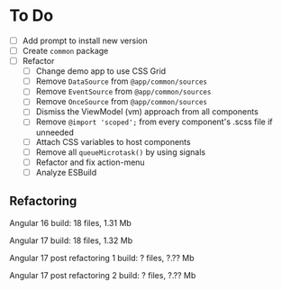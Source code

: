 # To Do
- [ ] Add prompt to install new version
- [ ] Create `common` package
- [ ] Refactor
  - [ ] Change demo app to use CSS Grid
  - [ ] Remove `DataSource` from `@app/common/sources`
  - [ ] Remove `EventSource` from `@app/common/sources`
  - [ ] Remove `OnceSource` from `@app/common/sources`
  - [ ] Dismiss the ViewModel (vm) approach from all components
  - [ ] Remove `@import 'scoped';` from every component's .scss file if unneeded
  - [ ] Attach CSS variables to host components
  - [ ] Remove all `queueMicrotask()` by using signals
  - [ ] Refactor and fix action-menu
  - [ ] Analyze ESBuild

## Refactoring
Angular 16
build: 18 files, 1.31 Mb

Angular 17
build: 18 files, 1.32 Mb

Angular 17 post refactoring 1
build: ? files, ?.?? Mb

Angular 17 post refactoring 2
build: ? files, ?.?? Mb
